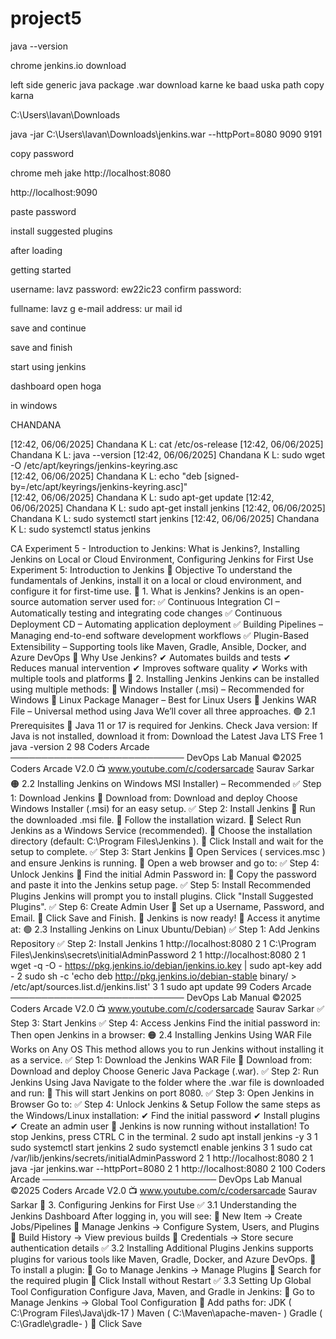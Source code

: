 # project5

java --version

chrome
jenkins.io
download

left side 
generic java package .war
download  karne ke baad uska path copy karna

C:\Users\lavan\Downloads


java -jar C:\Users\lavan\Downloads\jenkins.war --httpPort=8080     9090     9191



copy password

chrome meh jake 
http://localhost:8080

http://localhost:9090


paste password


install suggested plugins

after loading


getting started

username: lavz
password: ew22ic23
confirm password:

fullname: lavz g
e-mail address: ur mail id


save and continue




save and finish


start using jenkins

dashboard open hoga



in windows





CHANDANA

[12:42, 06/06/2025] Chandana K L: cat /etc/os-release
[12:42, 06/06/2025] Chandana K L: java --version
[12:42, 06/06/2025] Chandana K L: sudo wget -O /etc/apt/keyrings/jenkins-keyring.asc \
[12:42, 06/06/2025] Chandana K L: echo "deb [signed-by=/etc/apt/keyrings/jenkins-keyring.asc]" \
[12:42, 06/06/2025] Chandana K L: sudo apt-get update
[12:42, 06/06/2025] Chandana K L: sudo apt-get install jenkins
[12:42, 06/06/2025] Chandana K L: sudo systemctl start jenkins
[12:42, 06/06/2025] Chandana K L: sudo systemctl status jenkins


CA  Experiment 5 - Introduction to Jenkins: What is Jenkins?,
Installing Jenkins on Local or Cloud Environment, Configuring
Jenkins for First Use
Experiment 5: Introduction to Jenkins
🌟 Objective
To understand the fundamentals of Jenkins, install it on a local or cloud environment, and configure it for first-time
use.
🔹 1. What is Jenkins?
Jenkins is an open-source automation server used for: ✅ Continuous Integration CI – Automatically testing and integrating code changes ✅ Continuous Deployment CD – Automating application deployment
✅ Building Pipelines – Managing end-to-end software development workflows ✅ Plugin-Based Extensibility – Supporting tools like Maven, Gradle, Ansible, Docker, and Azure DevOps
🚀 Why Use Jenkins?
✔ Automates builds and tests
✔ Reduces manual intervention
✔ Improves software quality
✔ Works with multiple tools and platforms
🔹 2. Installing Jenkins
Jenkins can be installed using multiple methods: 󾠮 Windows Installer (.msi) – Recommended for Windows 󾠯 Linux Package Manager – Best for Linux Users 󾠰 Jenkins WAR File – Universal method using Java
Weʼll cover all three approaches.
🟢 2.1 Prerequisites
🔹 Java 11 or 17 is required for Jenkins.
Check Java version:
If Java is not installed, download it from:
Download the Latest Java LTS Free
1 java -version
2
98
Coders Arcade ──────────────────────────── DevOps Lab Manual
©2025 Coders Arcade V2.0 📺 www.youtube.com/c/codersarcade  Saurav Sarkar
🟠 2.2 Installing Jenkins on Windows MSI Installer) – Recommended
✅ Step 1: Download Jenkins
🔗 Download from: Download and deploy
Choose Windows Installer (.msi) for an easy setup.
✅ Step 2: Install Jenkins
󾠮 Run the downloaded .msi file. 󾠯 Follow the installation wizard. 󾠰 Select Run Jenkins as a Windows Service (recommended). 󾠱 Choose the installation directory (default: C:\Program Files\Jenkins ). 󾠲 Click Install and wait for the setup to complete.
✅ Step 3: Start Jenkins
󾠮 Open Services ( services.msc ) and ensure Jenkins is running. 󾠯 Open a web browser and go to:
✅ Step 4: Unlock Jenkins
󾠮 Find the initial Admin Password in:
󾠯 Copy the password and paste it into the Jenkins setup page.
✅ Step 5: Install Recommended Plugins
Jenkins will prompt you to install plugins. Click "Install Suggested Plugins".
✅ Step 6: Create Admin User
󾠮 Set up a Username, Password, and Email. 󾠯 Click Save and Finish.
🔹 Jenkins is now ready! 🎉
Access it anytime at:
🟢 2.3 Installing Jenkins on Linux Ubuntu/Debian)
✅ Step 1: Add Jenkins Repository
✅ Step 2: Install Jenkins
1 http://localhost:8080
2
1 C:\Program Files\Jenkins\secrets\initialAdminPassword
2
1 http://localhost:8080
2
1 wget -q -O - https://pkg.jenkins.io/debian/jenkins.io.key | sudo apt-key add -
2 sudo sh -c 'echo deb http://pkg.jenkins.io/debian-stable binary/ >
/etc/apt/sources.list.d/jenkins.list'
3
1 sudo apt update
99
Coders Arcade ──────────────────────────── DevOps Lab Manual
©2025 Coders Arcade V2.0 📺 www.youtube.com/c/codersarcade  Saurav Sarkar
✅ Step 3: Start Jenkins
✅ Step 4: Access Jenkins
Find the initial password in:
Then open Jenkins in a browser:
🟠 2.4 Installing Jenkins Using WAR File Works on Any OS
This method allows you to run Jenkins without installing it as a service.
✅ Step 1: Download the Jenkins WAR File
🔗 Download from: Download and deploy
Choose Generic Java Package (.war).
✅ Step 2: Run Jenkins Using Java
Navigate to the folder where the .war file is downloaded and run:
🔹 This will start Jenkins on port 8080.
✅ Step 3: Open Jenkins in Browser
Go to:
✅ Step 4: Unlock Jenkins & Setup
Follow the same steps as the Windows/Linux installation:
✔ Find the initial password
✔ Install plugins
✔ Create an admin user
🔹 Jenkins is now running without installation!
To stop Jenkins, press CTRL  C in the terminal.
2 sudo apt install jenkins -y
3
1 sudo systemctl start jenkins
2 sudo systemctl enable jenkins
3
1 sudo cat /var/lib/jenkins/secrets/initialAdminPassword
2
1 http://localhost:8080
2
1 java -jar jenkins.war --httpPort=8080
2
1 http://localhost:8080
2
100
Coders Arcade ──────────────────────────── DevOps Lab Manual
©2025 Coders Arcade V2.0 📺 www.youtube.com/c/codersarcade  Saurav Sarkar
🔹 3. Configuring Jenkins for First Use
✅ 3.1 Understanding the Jenkins Dashboard
After logging in, you will see: 🔹 New Item → Create Jobs/Pipelines 🔹 Manage Jenkins → Configure System, Users, and Plugins 🔹 Build History → View previous builds 🔹 Credentials → Store secure authentication details
✅ 3.2 Installing Additional Plugins
Jenkins supports plugins for various tools like Maven, Gradle, Docker, and Azure DevOps.
🔹 To install a plugin: 󾠮 Go to Manage Jenkins → Manage Plugins 󾠯 Search for the required plugin 󾠰 Click Install without Restart
✅ 3.3 Setting Up Global Tool Configuration
Configure Java, Maven, and Gradle in Jenkins: 󾠮 Go to Manage Jenkins → Global Tool Configuration 󾠯 Add paths for:
JDK ( C:\Program Files\Java\jdk-17 )
Maven ( C:\Maven\apache-maven-<version> )
Gradle ( C:\Gradle\gradle-<version> )
󾠰 Click Save
